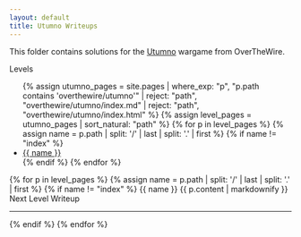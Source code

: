 ```yaml
---
layout: default
title: Utumno Writeups
---
```


This folder contains solutions for the [Utumno](http://overthewire.org/wargames/utumno/) wargame from OverTheWire.

<style>
/* Styles same as your Behemoth example – omitted here for brevity */
</style>

<div class="behemoth-container">

  <!-- Sidebar -->
  <div class="behemoth-sidebar">
    <h00>Levels</h00>
    <ul>
      {% assign utumno_pages = site.pages 
        | where_exp: "p", "p.path contains 'overthewire/utumno'" 
        | reject: "path", "overthewire/utumno/index.md" 
        | reject: "path", "overthewire/utumno/index.html" 
      %}
      {% assign level_pages = utumno_pages | sort_natural: "path" %}
      {% for p in level_pages %}
        {% assign name = p.path | split: '/' | last | split: '.' | first %}
        {% if name != "index" %}
          <li><a href="#{{ name }}">{{ name }}</a></li>
        {% endif %}
      {% endfor %}
    </ul>
  </div>

  <!-- Main content -->
  <div class="behemoth-content">
    {% for p in level_pages %}
      {% assign name = p.path | split: '/' | last | split: '.' | first %}
      {% if name != "index" %}
        <h00 id="{{ name }}">{{ name }}</h00>
        {{ p.content | markdownify }}
        <div class="level-banner">Next Level Writeup</div>
        <hr />
      {% endif %}
    {% endfor %}
  </div>

</div>
